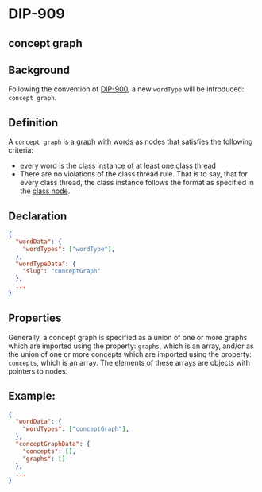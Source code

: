 DIP-909
======

concept graph
------------------------------

## Background

Following the convention of [DIP-900](900.md), a new `wordType` will be introduced: `concept graph`.

## Definition

A `concept graph` is a [graph](../../glossary/graph.md) with [words](../../glossary/word.md) as nodes that satisfies the following criteria:
- every word is the [class instance](../../glossary/classInstance.md) of at least one [class thread](../../glossary/classThread.md)
- There are no violations of the class thread rule. That is to say, that for every class thread, the class instance follows the format as specified in the [class node](../../glossary/classNode.md).

## Declaration

```json
{
  "wordData": {
    "wordTypes": ["wordType"],
  },
  "wordTypeData": {
    "slug": "conceptGraph"
  },
  ...
}
```

## Properties

Generally, a concept graph is specified as a union of one or more graphs which are imported using the property: `graphs`, which is an array, and/or as the union of one or more concepts which are imported using the property: `concepts`, which is an array. The elements of these arrays are objects with pointers to nodes.

## Example:

```json
{
  "wordData": {
    "wordTypes": ["conceptGraph"],
  },
  "conceptGraphData": {
    "concepts": [],
    "graphs": []
  },
  ...
}
```



